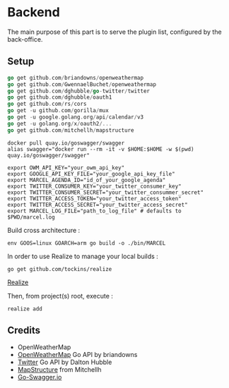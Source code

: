 # Backend

The main purpose of this part is to serve the plugin list, configured by the back-office.

## Setup

```go
go get github.com/briandowns/openweathermap
go get github.com/GwennaelBuchet/openweathermap
go get github.com/dghubble/go-twitter/twitter
go get github.com/dghubble/oauth1
go get github.com/rs/cors
go get -u github.com/gorilla/mux
go get -u google.golang.org/api/calendar/v3
go get -u golang.org/x/oauth2/...
go get github.com/mitchellh/mapstructure
```

```shell
docker pull quay.io/goswagger/swagger
alias swagger="docker run --rm -it -v $HOME:$HOME -w $(pwd) quay.io/goswagger/swagger"

export OWM_API_KEY="your_owm_api_key"
export GOOGLE_API_KEY_FILE="your_google_api_key_file"
export MARCEL_AGENDA_ID="id_of_your_google_agenda"
export TWITTER_CONSUMER_KEY="your_twitter_consumer_key"
export TWITTER_CONSUMER_SECRET="your_twitter_consummer_secret"
export TWITTER_ACCESS_TOKEN="your_twitter_access_token"
export TWITTER_ACCESS_SECRET="your_twitter_access_secret"
export MARCEL_LOG_FILE="path_to_log_file" # defaults to $PWD/marcel.log
```

Build cross architecture :

``` shell
env GOOS=linux GOARCH=arm go build -o ./bin/MARCEL
```

In order to use Realize to manage your local builds :

```shell
go get github.com/tockins/realize
```

[Realize](https://tockins.github.io/realize/)

Then, from project(s) root, execute :

```shell
realize add
```

## Credits

* OpenWeatherMap
* [OpenWeatherMap](http://briandowns.github.io/openweathermap/) Go API by briandowns
* [Twitter](https://github.com/dghubble/go-twitter) Go API by Dalton Hubble
* [MapStructure](https://github.com/mitchellh/mapstructure) from Mitchellh
* [Go-Swagger.io](https://goswagger.io)
